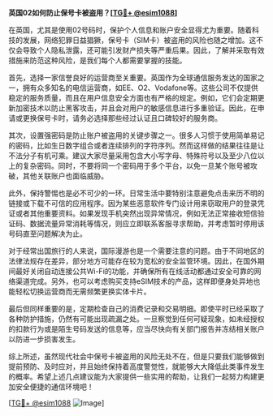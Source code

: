 **英国02如何防止保号卡被盗用？[[TG💪+ @esim1088](https://t.me/s/esim1088)]**

在英国，尤其是使用02号码时，保护个人信息和账户安全显得尤为重要。随着科技的发展，网络犯罪日益猖獗，保号卡（SIM卡）被盗用的风险也随之增加。这不仅会导致个人隐私泄露，还可能引发财产损失等严重后果。因此，了解并采取有效措施来防范这种风险，是我们每个人都需要掌握的技能。

首先，选择一家信誉良好的运营商至关重要。英国作为全球通信服务发达的国家之一，拥有众多知名的电信运营商，如EE、O2、Vodafone等。这些公司不仅提供稳定的服务质量，而且在用户信息安全方面也有严格的规定。例如，它们会定期更新加密技术以防止黑客攻击，并且会对用户的敏感信息进行多重验证。因此，在申请或更换保号卡时，请务必选择那些经过认证且口碑较好的服务商。

其次，设置强密码是防止账户被盗用的关键步骤之一。很多人习惯于使用简单易记的密码，比如生日数字组合或者连续排列的字符序列。然而这样做的结果往往是让不法分子有机可乘。建议大家尽量采用包含大小写字母、特殊符号以及至少八位以上的复杂密码。同时，不要将同一个密码用于多个平台，以免一旦某个账号被攻破，其他关联账户也面临威胁。

此外，保持警惕也是必不可少的一环。日常生活中要特别注意避免点击来历不明的链接或下载不可信的应用程序。因为某些恶意软件专门设计用来窃取用户的登录凭证或者其他重要资料。如果发现手机突然出现异常情况，例如无法正常接收短信验证码、数据流量异常消耗等情况，则应立即联系客服寻求帮助，并考虑暂时停用该号码直至问题解决为止。

对于经常出国旅行的人来说，国际漫游也是一个需要注意的问题。由于不同地区的法律法规存在差异，部分地方可能存在较为宽松的安全监管环境。因此，在国外期间最好关闭自动连接公共Wi-Fi的功能，并确保所有在线活动都通过安全可靠的网络渠道完成。另外，也可以考虑购买支持eSIM技术的产品，这样即便身处异地也能轻松切换运营商而无需频繁更换实体卡片。

最后但同样重要的是，定期检查自己的消费记录和交易明细。即使平时已经采取了各种防护措施，仍然有可能出现疏漏之处。一旦察觉到任何可疑现象，如未经授权的扣款行为或是陌生号码发送的信息等，应当尽快向有关部门报告并冻结相关账户以防进一步损害发生。

综上所述，虽然现代社会中保号卡被盗用的风险无处不在，但是只要我们能够做到提前预防、及时应对，并且始终保持着高度警觉性，就能够大大降低此类事件发生的概率。希望上述几点建议能为大家提供一些实用的帮助，让我们一起努力构建更加安全便捷的通信环境吧！

[[TG💪+ @esim1088](https://t.me/s/esim1088) ![Image](https://i.postimg.cc/4NQfJmqS/Snipaste-2025-05-13-00-14-12.png)]